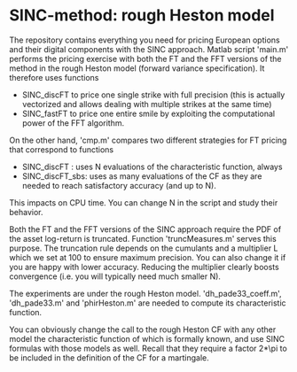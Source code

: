 # SINC-method: rough Heston model

The repository contains everything you need for pricing European options and their digital components with the SINC approach. 
Matlab script 'main.m' performs the pricing exercise with both the FT and the FFT versions of the method in the rough Heston model 
(forward variance specification). It therefore uses functions
- SINC_discFT to price one single strike with full precision (this is actually vectorized and allows dealing with multiple strikes at 
  the same time)
- SINC_fastFT to price one entire smile by exploiting the computational power of the FFT algorithm.

On the other hand, 'cmp.m' compares two different strategies for FT pricing that correspond to functions
- SINC_discFT    : uses N evaluations of the characteristic function, always
- SINC_discFT_sbs: uses as many evaluations of the CF as they are needed to reach satisfactory accuracy (and up to N).

This impacts on CPU time. You can change N in the script and study their behavior.

Both the FT and the FFT versions of the SINC approach require the PDF of the asset log-return is truncated. Function 'truncMeasures.m' 
serves this purpose. The truncation rule depends on the cumulants and a multiplier L which we set at 100 to ensure maximum precision. 
You can also change it if you are happy with lower accuracy. Reducing the multiplier clearly boosts convergence (i.e. you will 
typically need much smaller N).

The experiments are under the rough Heston model. 'dh_pade33_coeff.m', 'dh_pade33.m' and 'phirHeston.m' are needed to compute its 
characteristic function.

You can obviously change the call to the rough Heston CF with any other model the characteristic function of which is formally known, 
and use SINC formulas with those models as well. Recall that they require a factor 2*\pi to be included in the definition of the CF 
for a martingale.
